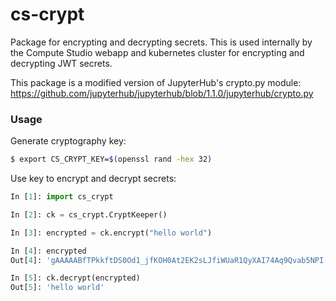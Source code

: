 # cs-crypt

Package for encrypting and decrypting secrets. This is used internally by the
Compute Studio webapp and kubernetes cluster for encrypting and decrypting
JWT secrets.

This package is a modified version of JupyterHub's crypto.py module:
https://github.com/jupyterhub/jupyterhub/blob/1.1.0/jupyterhub/crypto.py

### Usage

Generate cryptography key:

```bash
$ export CS_CRYPT_KEY=$(openssl rand -hex 32)
```

Use key to encrypt and decrypt secrets:

```python
In [1]: import cs_crypt

In [2]: ck = cs_crypt.CryptKeeper()

In [3]: encrypted = ck.encrypt("hello world")

In [4]: encrypted
Out[4]: 'gAAAAABfTPkkftDS0Od1_jfKOH0At2EK2sLJfiWUaR1QyXAI74Aq9Qvab5NPI-KLPN1WeoSQly5WKwcWT_-03uq9hKsVG7-MMQ=='

In [5]: ck.decrypt(encrypted)
Out[5]: 'hello world'
```
